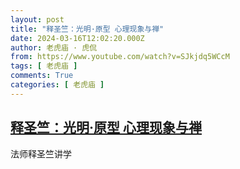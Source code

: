```yaml
---
layout: post
title: "释圣竺：光明·原型 心理现象与禅"
date: 2024-03-16T12:02:20.000Z
author: 老虎庙 · 虎侃
from: https://www.youtube.com/watch?v=SJkjdq5WCcM
tags: [ 老虎庙 ]
comments: True
categories: [ 老虎庙 ]
---
```

<!--1710590540000-->
[释圣竺：光明·原型 心理现象与禅](https://www.youtube.com/watch?v=SJkjdq5WCcM)
------

<div>
法师释圣竺讲学
</div>
